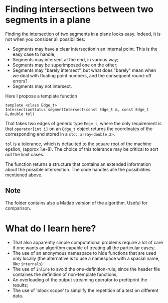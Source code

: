 # Finding intersections between two segments in a plane #

Finding the intersection of two segments in a plane looks easy. Indeed, it is not when you consider all possibilities:

- Segments may have a clear intersectionin an internal point. This is the easy case to handle;
- Segments may intersect at the end, in various way;
- Segments may be superimposed one on the other;
- Segments may "barely intersect", but what does "barely" mean when we deal with floating point numbers, and the consequent round-off errors?
- Segments may not intersect.

Here I propose a template function

    template <class Edge_t>
    IntersectionStatus segmentIntersect(const Edge_t &, const Edge_t &,double tol)

That takes two edges of generic type `Edge_t`, where the only requirement is that `operator[int i]` on an `Edge_t` object returns the coordinates of the corresponding end stored in a `std::array<double,2>`.

`tol` is a tolerance, which is defaulted to the square root of the
machine epsilon, (approx 1.e-8). The choice of this tolerance may be
critical to sort out the limit cases.

The function returns a structure that contains an extended information
about the possible intersection. The code handles alle the possibilities mentioned above.

## Note ##

The folder contains also a Matlab version of the algorithm. Useful for comparison. 


# What do I learn here? #
- That also apparently simple computational problems require a lot of care if one wants an algorithm capable of treating all the particular cases;
- The use of an anonymous namespace to hide functions that are used only locally (the alternative is to use a namespace with a spacial name, like `internals`)
- The use of `inline` to avoid the one-definition-rule, since the header file containes the definition of non-template functions;
- An overloading of the output streaming operator to prettiprint the results;
- The use of 'block scope' to simplify the repetition of a test on different data.
